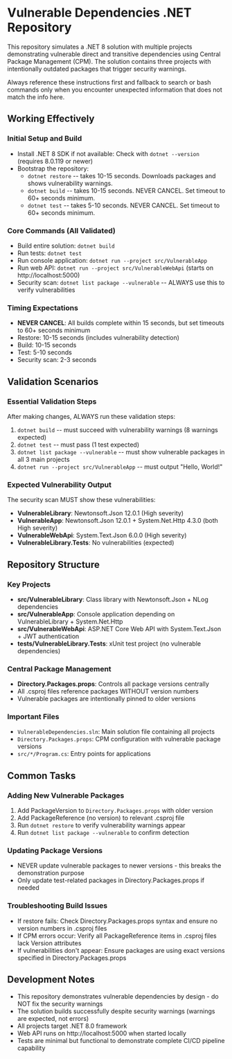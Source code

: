 # Vulnerable Dependencies .NET Repository

This repository simulates a .NET 8 solution with multiple projects demonstrating vulnerable direct and transitive dependencies using Central Package Management (CPM). The solution contains three projects with intentionally outdated packages that trigger security warnings.

Always reference these instructions first and fallback to search or bash commands only when you encounter unexpected information that does not match the info here.

## Working Effectively

### Initial Setup and Build
- Install .NET 8 SDK if not available: Check with `dotnet --version` (requires 8.0.119 or newer)
- Bootstrap the repository:
  - `dotnet restore` -- takes 10-15 seconds. Downloads packages and shows vulnerability warnings.
  - `dotnet build` -- takes 10-15 seconds. NEVER CANCEL. Set timeout to 60+ seconds minimum.
  - `dotnet test` -- takes 5-10 seconds. NEVER CANCEL. Set timeout to 60+ seconds minimum.

### Core Commands (All Validated)
- Build entire solution: `dotnet build`
- Run tests: `dotnet test`
- Run console application: `dotnet run --project src/VulnerableApp`
- Run web API: `dotnet run --project src/VulnerableWebApi` (starts on http://localhost:5000)
- Security scan: `dotnet list package --vulnerable` -- ALWAYS use this to verify vulnerabilities

### Timing Expectations
- **NEVER CANCEL**: All builds complete within 15 seconds, but set timeouts to 60+ seconds minimum
- Restore: 10-15 seconds (includes vulnerability detection)
- Build: 10-15 seconds 
- Test: 5-10 seconds
- Security scan: 2-3 seconds

## Validation Scenarios

### Essential Validation Steps
After making changes, ALWAYS run these validation steps:
1. `dotnet build` -- must succeed with vulnerability warnings (8 warnings expected)
2. `dotnet test` -- must pass (1 test expected)
3. `dotnet list package --vulnerable` -- must show vulnerable packages in all 3 main projects
4. `dotnet run --project src/VulnerableApp` -- must output "Hello, World!"

### Expected Vulnerability Output
The security scan MUST show these vulnerabilities:
- **VulnerableLibrary**: Newtonsoft.Json 12.0.1 (High severity)
- **VulnerableApp**: Newtonsoft.Json 12.0.1 + System.Net.Http 4.3.0 (both High severity)  
- **VulnerableWebApi**: System.Text.Json 6.0.0 (High severity)
- **VulnerableLibrary.Tests**: No vulnerabilities (expected)

## Repository Structure

### Key Projects
- **src/VulnerableLibrary**: Class library with Newtonsoft.Json + NLog dependencies
- **src/VulnerableApp**: Console application depending on VulnerableLibrary + System.Net.Http
- **src/VulnerableWebApi**: ASP.NET Core Web API with System.Text.Json + JWT authentication
- **tests/VulnerableLibrary.Tests**: xUnit test project (no vulnerable dependencies)

### Central Package Management
- **Directory.Packages.props**: Controls all package versions centrally
- All .csproj files reference packages WITHOUT version numbers
- Vulnerable packages are intentionally pinned to older versions

### Important Files
- `VulnerableDependencies.sln`: Main solution file containing all projects
- `Directory.Packages.props`: CPM configuration with vulnerable package versions
- `src/*/Program.cs`: Entry points for applications

## Common Tasks

### Adding New Vulnerable Packages
1. Add PackageVersion to `Directory.Packages.props` with older version
2. Add PackageReference (no version) to relevant .csproj file
3. Run `dotnet restore` to verify vulnerability warnings appear
4. Run `dotnet list package --vulnerable` to confirm detection

### Updating Package Versions
- NEVER update vulnerable packages to newer versions - this breaks the demonstration purpose
- Only update test-related packages in Directory.Packages.props if needed

### Troubleshooting Build Issues
- If restore fails: Check Directory.Packages.props syntax and ensure no version numbers in .csproj files
- If CPM errors occur: Verify all PackageReference items in .csproj files lack Version attributes
- If vulnerabilities don't appear: Ensure packages are using exact versions specified in Directory.Packages.props

## Development Notes
- This repository demonstrates vulnerable dependencies by design - do NOT fix the security warnings
- The solution builds successfully despite security warnings (warnings are expected, not errors)
- All projects target .NET 8.0 framework
- Web API runs on http://localhost:5000 when started locally
- Tests are minimal but functional to demonstrate complete CI/CD pipeline capability